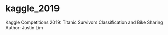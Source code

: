 # kaggle_2019
Kaggle Competitions 2019: Titanic Survivors Classification and Bike Sharing
Author: Justin Lim
